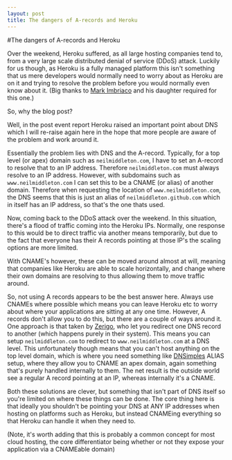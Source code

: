 ```yaml
---
layout: post
title: The dangers of A-records and Heroku
---
```

#The dangers of A-records and Heroku

Over the weekend, Heroku suffered, as all large hosting companies tend to, from a very large scale distributed denial of service (DDoS) attack. Luckily for us though, as Heroku is a fully managed platform this isn't something that us mere developers would normally need to worry about as Heroku are on it and trying to resolve the problem before you would normally even know about it. (Big thanks to [Mark Imbriaco](https://twitter.com/#!/markimbriaco) and his daughter required for this one.)

So, why the blog post?

Well, in the post event report Heroku raised an important point about DNS which I will re-raise again here in the hope that more people are aware of the problem and work around it.

Essentially the problem lies with DNS and the A-record.  Typically, for a top level (or apex) domain such as `neilmiddleton.com`, I have to set an A-record to resolve that to an IP address.  Therefore `neilmiddleton.com` must always resolve to an IP address.  However, with subdomains such as `www.neilmiddleton.com` I can set this to be a CNAME (or alias) of another domain.  Therefore when requesting the location of `www.neilmiddleton.com`, the DNS seems that this is just an alias of `neilmiddleton.github.com` which in itself has an IP address, so that's the one thats used.

Now, coming back to the DDoS attack over the weekend.  In this situation, there's a flood of traffic coming into the Heroku IPs.  Normally, one response to this would be to direct traffic via another means temporarily, but due to the fact that everyone has their A records pointing at those IP's the scaling options are more limited.

With CNAME's however, these can be moved around almost at will, meaning that companies like Heroku are able to scale horizontally, and change where their own domains are resolving to thus allowing them to move traffic around.

So, not using A records appears to be the best answer here.  Always use CNAMEs where possible which means you can leave Heroku etc to worry about where your applications are sitting at any one time.  However, A records don't allow you to do this, but there are a couple of ways around it.  One approach is that taken by [Zerigo](http://zerigo.com), who let you redirect one DNS record to another (which happens purely in their system).  This means you can setup `neilmiddleton.com` to redirect to `www.neilmiddleton.com` at a DNS level.  This unfortunately though means that you can't host anything on the top level domain, which is where you need something like [DNSimples](https://dnsimple.com/) ALIAS setup, where they allow you to CNAME an apex domain, again something that's purely handled internally to them.  The net result is the outside world see a regular A record pointing at an IP, whereas internally it's a CNAME.

Both these solutions are clever, but something that isn't part of DNS itself so you're limited on where these things can be done.  The core thing here is that ideally you shouldn't be pointing your DNS at ANY IP addresses when hosting on platforms such as Heroku, but instead CNAMEing everything so that Heroku can handle it when they need to.

(Note, it's worth adding that this is probably a common concept for most cloud hosting,  the core differentiator being whether or not they expose your application via a CNAMEable domain)